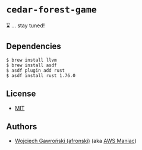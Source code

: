 # `cedar-forest-game`

:hourglass: ... stay tuned!

## Dependencies

```shell
$ brew install llvm
$ brew install asdf
$ asdf plugin add rust
$ asdf install rust 1.76.0
```

## License

- [MIT](LICENSE)

## Authors

- [Wojciech Gawroński (afronski)](https://github.com/afronski) (aka [AWS Maniac](https://awsmaniac.com))
